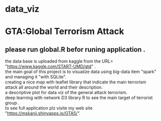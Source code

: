 # data_viz </br>
# GTA:Global Terrorism Attack</br> 
## please run global.R befor runing application . </br>
the data base is uploaded from kaggle from the URL= "https://www.kaggle.com/START-UMD/gtd" . </br>
the main goal of this project is to visualize data using big-data item "spark" and managing it "with SQLite".</br>
creating a nice map with leaflet library that indicate the main terrorism attack all around the world and their description. </br>
a descriptive plot for data viz of the general attack terrorism. </br>
deep learning with network D3 library R to see the main target of terrorist group .</br>
to see full application plz visite my web site "https://mskanji.shinyapps.io/GTA5/".











